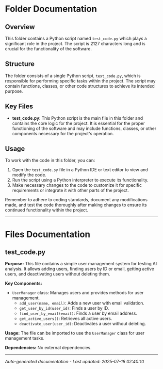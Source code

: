 # Folder Documentation

## Overview
This folder contains a Python script named `test_code.py` which plays a significant role in the project. The script is 2127 characters long and is crucial for the functionality of the software.

## Structure
The folder consists of a single Python script, `test_code.py`, which is responsible for performing specific tasks within the project. The script may contain functions, classes, or other code structures to achieve its intended purpose.

## Key Files
- **test_code.py**: This Python script is the main file in this folder and contains the core logic for the project. It is essential for the proper functioning of the software and may include functions, classes, or other components necessary for the project's operation.

## Usage
To work with the code in this folder, you can:
1. Open the `test_code.py` file in a Python IDE or text editor to view and modify the code.
2. Run the script using a Python interpreter to execute its functionality.
3. Make necessary changes to the code to customize it for specific requirements or integrate it with other parts of the project.

Remember to adhere to coding standards, document any modifications made, and test the code thoroughly after making changes to ensure its continued functionality within the project.

---

# Files Documentation

## test_code.py

**Purpose:** This file contains a simple user management system for testing AI analysis. It allows adding users, finding users by ID or email, getting active users, and deactivating users without deleting them.

**Key Components:**
- `UserManager` class: Manages users and provides methods for user management.
  - `add_user(name, email)`: Adds a new user with email validation.
  - `get_user_by_id(user_id)`: Finds a user by ID.
  - `find_user_by_email(email)`: Finds a user by email address.
  - `get_active_users()`: Retrieves all active users.
  - `deactivate_user(user_id)`: Deactivates a user without deleting.

**Usage:** The file can be imported to use the `UserManager` class for user management tasks.

**Dependencies:** No external dependencies.

---
*Auto-generated documentation - Last updated: 2025-07-18 02:40:10*
